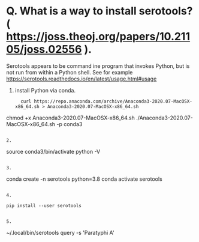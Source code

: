 # Q. What is a way to install serotools? ( https://joss.theoj.org/papers/10.21105/joss.02556 ). 

Serotools appears to be command ine program that invokes Python, but is not run from within a Python shell. See for example https://serotools.readthedocs.io/en/latest/usage.html#usage

1. install Python via conda.

   ```
     curl https://repo.anaconda.com/archive/Anaconda3-2020.07-MacOSX-x86_64.sh > Anaconda3-2020.07-MacOSX-x86_64.sh
chmod +x Anaconda3-2020.07-MacOSX-x86_64.sh
./Anaconda3-2020.07-MacOSX-x86_64.sh -p conda3
   ```
   
2. 
  ```
  source conda3/bin/activate
  python -V
  ```
  
 3. 
 
  ```
   conda create -n serotools python=3.8
   conda activate serotools 
  ```
  
 4. 
  ```
    pip install --user serotools
  ```
  
 5.
  ```
   ~/.local/bin/serotools query -s 'Paratyphi A'
  ```
